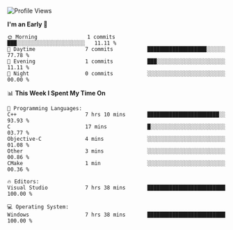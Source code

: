 <!--START_SECTION:waka-->
![Profile Views](http://img.shields.io/badge/Profile%20Views-0-blue)

**I'm an Early 🐤** 

```text
🌞 Morning                1 commits           ███░░░░░░░░░░░░░░░░░░░░░░   11.11 % 
🌆 Daytime                7 commits           ███████████████████░░░░░░   77.78 % 
🌃 Evening                1 commits           ███░░░░░░░░░░░░░░░░░░░░░░   11.11 % 
🌙 Night                  0 commits           ░░░░░░░░░░░░░░░░░░░░░░░░░   00.00 % 
```


📊 **This Week I Spent My Time On** 

```text
💬 Programming Languages: 
C++                      7 hrs 10 mins       ███████████████████████░░   93.93 % 
C                        17 mins             █░░░░░░░░░░░░░░░░░░░░░░░░   03.77 % 
Objective-C              4 mins              ░░░░░░░░░░░░░░░░░░░░░░░░░   01.08 % 
Other                    3 mins              ░░░░░░░░░░░░░░░░░░░░░░░░░   00.86 % 
CMake                    1 min               ░░░░░░░░░░░░░░░░░░░░░░░░░   00.36 % 

🔥 Editors: 
Visual Studio            7 hrs 38 mins       █████████████████████████   100.00 % 

💻 Operating System: 
Windows                  7 hrs 38 mins       █████████████████████████   100.00 % 
```


<!--END_SECTION:waka-->
